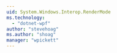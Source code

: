 ```yaml
---
uid: System.Windows.Interop.RenderMode
ms.technology: 
  - "dotnet-wpf"
author: "stevehoag"
ms.author: "shoag"
manager: "wpickett"
---
```

